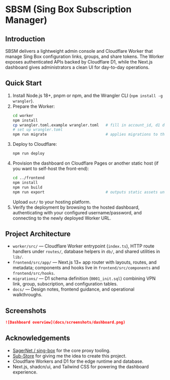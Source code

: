 # SBSM (Sing Box Subscription Manager)

## Introduction
SBSM delivers a lightweight admin console and Cloudflare Worker that manage Sing Box configuration links, groups, and share tokens. The Worker exposes authenticated APIs backed by Cloudflare D1, while the Next.js dashboard gives administrators a clean UI for day-to-day operations.

## Quick Start
1. Install Node.js 18+, pnpm or npm, and the Wrangler CLI (`npm install -g wrangler`).
2. Prepare the Worker:
   ```bash
   cd worker
   npm install
   cp wrangler.toml.example wrangler.toml   # fill in account_id, d1 database_id/bindings
   # set up wrangler.toml
   npm run migrate                          # applies migrations to the bound D1 database
   ```
3. Deploy to Cloudflare:
   ```bash
   npm run deploy
   ```
4. Provision the dashboard on Cloudflare Pages or another static host (if you want to self-host the front-end):
   ```bash
   cd ../frontend
   npm install
   npm run build
   npm run export                           # outputs static assets under out/
   ```
   Upload `out/` to your hosting platform.
5. Verify the deployment by browsing to the hosted dashboard, authenticating with your configured username/password, and connecting to the newly deployed Worker URL.

## Project Architecture
- `worker/src/` — Cloudflare Worker entrypoint (`index.ts`), HTTP route handlers under `routes/`, database helpers in `db/`, and shared utilities in `lib/`.
- `frontend/src/app/` — Next.js 13+ app router with layouts, routes, and metadata; components and hooks live in `frontend/src/components` and `frontend/src/hooks`.
- `migrations/` — D1 schema definition (`0001_init.sql`) combining VPN link, group, subscription, and configuration tables.
- `docs/` — Design notes, frontend guidance, and operational walkthroughs.

## Screenshots
```markdown
![Dashboard overview](docs/screenshots/dashboard.png)
```

## Acknowledgements
- [SagerNet / sing-box](https://github.com/SagerNet/sing-box) for the core proxy tooling.
- [Sub-Store](https://github.com/sub-store-org/Sub-Store) for giving me the idea to create this project.
- Cloudflare Workers and D1 for the edge runtime and database.
- Next.js, shadcn/ui, and Tailwind CSS for powering the dashboard experience.
